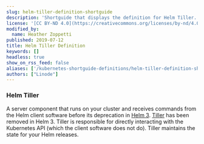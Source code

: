 ```yaml
---
slug: helm-tiller-definition-shortguide
description: 'Shortguide that displays the definition for Helm Tiller.'
license: '[CC BY-ND 4.0](https://creativecommons.org/licenses/by-nd/4.0)'
modified_by:
  name: Heather Zoppetti
published: 2019-07-12
title: Helm Tiller Definition
keywords: []
headless: true
show_on_rss_feed: false
aliases: ['/kubernetes-shortguide-definitions/helm-tiller-definition-shortguide/']
authors: ["Linode"]
---
```


### Helm Tiller

A server component that runs on your cluster and receives commands from the Helm client software before its deprecation in [Helm 3](https://helm.sh/docs/faq/#removal-of-tiller). [Tiller](https://v2.helm.sh/docs/glossary/#tiller) has been removed in Helm 3. Tiller is responsible for directly interacting with the Kubernetes API (which the client software does not do). Tiller maintains the state for your Helm releases.